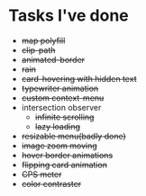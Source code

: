 # Tasks I've done

- ~~map polyfill~~
- ~~clip-path~~
- ~~animated-border~~
- ~~rain~~
- ~~card-hovering with hidden text~~
- ~~typewriter animation~~
- ~~custom context-menu~~
- intersection observer
  - ~~infinite scrolling~~
  - ~~lazy loading~~
- ~~resizable menu(badly done)~~
- ~~image zoom moving~~
- ~~hover border animations~~
- ~~flipping card animation~~
- ~~CPS meter~~
- ~~color contraster~~